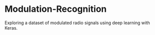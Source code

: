 # Modulation-Recognition
Exploring a dataset of modulated radio signals using deep learning with Keras.
